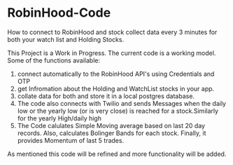 # RobinHood-Code
How to connect to RobinHood and stock collect data every 3 minutes for both your watch list and Holding Stocks. 


This Project is a Work in Progress. The current code is a working model.
Some of the functions available:
1)  connect automatically to the RobinHood API's using Credentials and OTP
2)  get Infromation about the Holding and WatchList stocks in your app.
3) collate data for both and store it in a local postgres database.
4) The code also connects with Twilio and sends Messages when the daily low or the yearly low (or is very close) is reached for a stock.Similarly for the yearly High/daily high
5) The Code calulates Simple Moving average based on last 20 day records. Also, calculates Bolinger Bands for each stock. Finally, it provides Momentum of last 5 trades.

As mentioned this code will be refined and more functionality will be added.
